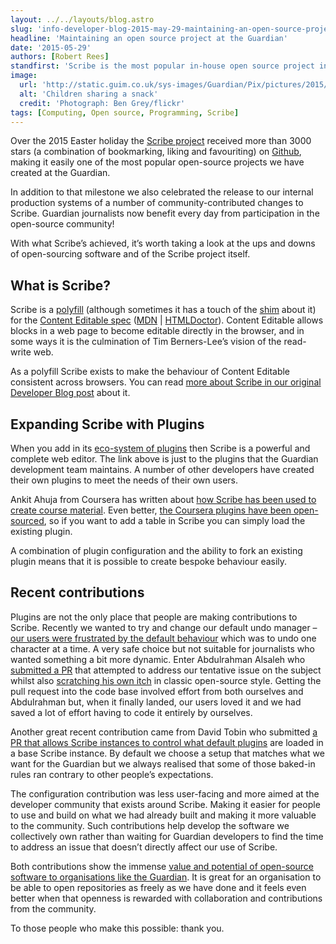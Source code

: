 ```yaml
---
layout: ../../layouts/blog.astro
slug: 'info-developer-blog-2015-may-29-maintaining-an-open-source-project-at-the-guardian'
headline: 'Maintaining an open source project at the Guardian'
date: '2015-05-29'
authors: [Robert Rees]
standfirst: 'Scribe is the most popular in-house open source project in the Guardian. Recently community developers have been making some major contributions to the project, confirming the value of open-source and the benefit of the Guardian of being open about our work.'
image:
  url: 'http://static.guim.co.uk/sys-images/Guardian/Pix/pictures/2015/4/2/1427986937368/4582294721_7d9c5ea7dd_o-2060x1236.jpeg'
  alt: 'Children sharing a snack'
  credit: 'Photograph: Ben Grey/flickr'
tags: [Computing, Open source, Programming, Scribe]
---
```


Over the 2015 Easter holiday the [Scribe project](https://github.com/guardian/scribe) received more than 3000 stars (a combination of bookmarking, liking and favouriting) on [Github](https://github.com), making it easily one of the most popular open-source projects we have created at the Guardian.

In addition to that milestone we also celebrated the release to our internal production systems of a number of community-contributed changes to Scribe. Guardian journalists now benefit every day from participation in the open-source community!

With what Scribe’s achieved, it’s worth taking a look at the ups and downs of open-sourcing software and of the Scribe project itself.

What is Scribe?
---------------

Scribe is a [polyfill](https://remysharp.com/2010/10/08/what-is-a-polyfill) (although sometimes it has a touch of the [shim](http://irisclasson.com/2013/01/30/stupid-question-139-what-is-a-shim/) about it) for the [Content Editable spec](http://www.w3.org/TR/2008/WD-html5-20080610/editing.html) ([MDN](https://developer.mozilla.org/en-US/docs/Web/Guide/HTML/Content_Editable) | [HTMLDoctor](http://html5doctor.com/the-contenteditable-attribute/)). Content Editable allows blocks in a web page to become editable directly in the browser, and in some ways it is the culmination of Tim Berners-Lee’s vision of the read-write web.

As a polyfill Scribe exists to make the behaviour of Content Editable consistent across browsers. You can read [more about Scribe in our original Developer Blog post](https://www.theguardian.com/info/developer-blog/2014/mar/20/inside-the-guardians-cms-meet-scribe-an-extensible-rich-text-editor) about it.

Expanding Scribe with Plugins
-----------------------------

When you add in its [eco-system of plugins](https://github.com/guardian/scribe/wiki/Plugins) then Scribe is a powerful and complete web editor. The link above is just to the plugins that the Guardian development team maintains. A number of other developers have created their own plugins to meet the needs of their own users.

Ankit Ahuja from Coursera has written about [how Scribe has been used to create course material](https://tech.coursera.org/blog/2015/03/31/make-editing-courses-on-coursera-fun/). Even better, [the Coursera plugins have been open-sourced](http://coursera.github.io/scribe-plugins/), so if you want to add a table in Scribe you can simply load the existing plugin.

A combination of plugin configuration and the ability to fork an existing plugin means that it is possible to create bespoke behaviour easily.

Recent contributions
--------------------

Plugins are not the only place that people are making contributions to Scribe. Recently we wanted to try and change our default undo manager – [our users were frustrated by the default behaviour](https://github.com/guardian/scribe/issues/335) which was to undo one character at a time. A very safe choice but not suitable for journalists who wanted something a bit more dynamic. Enter Abdulrahman Alsaleh who [submitted a PR](https://github.com/guardian/scribe/pull/346) that attempted to address our tentative issue on the subject whilst also [scratching his own itch](https://github.com/guardian/scribe/issues/334) in classic open-source style. Getting the pull request into the code base involved effort from both ourselves and Abdulrahman but, when it finally landed, our users loved it and we had saved a lot of effort having to code it entirely by ourselves.

Another great recent contribution came from David Tobin who submitted [a PR that allows Scribe instances to control what default plugins](https://github.com/guardian/scribe/pull/363) are loaded in a base Scribe instance. By default we choose a setup that matches what we want for the Guardian but we always realised that some of those baked-in rules ran contrary to other people’s expectations.

The configuration contribution was less user-facing and more aimed at the developer community that exists around Scribe. Making it easier for people to use and build on what we had already built and making it more valuable to the community. Such contributions help develop the software we collectively own rather than waiting for Guardian developers to find the time to address an issue that doesn’t directly affect our use of Scribe.

Both contributions show the immense [value and potential of open-source software to organisations like the Guardian](https://www.theguardian.com/info/developer-blog/2014/nov/28/developing-in-the-open). It is great for an organisation to be able to open repositories as freely as we have done and it feels even better when that openness is rewarded with collaboration and contributions from the community.

To those people who make this possible: thank you.
